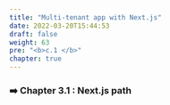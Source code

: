 ```yaml
---
title: "Multi-tenant app with Next.js"
date: 2022-03-20T15:44:53
draft: false
weight: 63
pre: "<b>c.1 </b>"
chapter: true
---
```


### ➡️ Chapter 3.1 : Next.js path